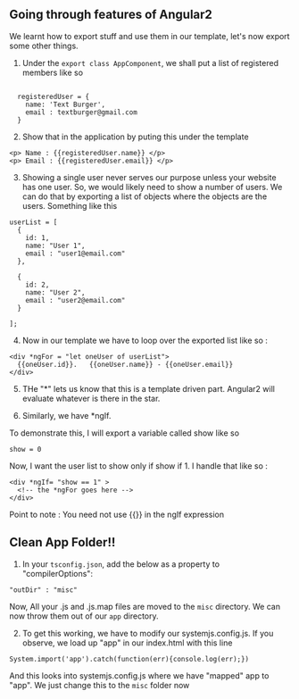 ## Going through features of Angular2

We learnt how to export stuff and use them in our template, let's now export some other things.

1. Under the `export class AppComponent`, we shall put a list of registered members like so

```

  registeredUser = {
    name: 'Text Burger',
    email : textburger@gmail.com
  }
```
2. Show that in the application by puting this under the template

```
<p> Name : {{registeredUser.name}} </p>
<p> Email : {{registeredUser.email}} </p>

```

3. Showing a single user never serves our purpose unless your website has one user. So, we would likely need to show a number of users. We can do that by exporting a list of objects where the objects are the users. Something like this

```
userList = [
  {
    id: 1,
    name: "User 1",
    email : "user1@email.com"
  },

  {
    id: 2,
    name: "User 2",
    email : "user2@email.com"
  }

];
```

4. Now in our template we have to loop over the exported list like so :

```
<div *ngFor = "let oneUser of userList">
  {{oneUser.id}}.   {{oneUser.name}} - {{oneUser.email}}
</div>

```

5. THe "\*" lets us know that this is a template driven part. Angular2 will evaluate whatever is there in the star.

6. Similarly, we have \*ngIf.

  To demonstrate this, I will export a variable called show like so

  `show = 0`

  Now, I want the user list to show only if show if 1.
  I handle that like so :

  ```
  <div *ngIf= "show == 1" >
    <!-- the *ngFor goes here -->
  </div>

  ```

  Point to note : You need not use {{}} in the ngIf expression

  ## Clean App Folder!!

  1. In your `tsconfig.json`, add the below as a property to "compilerOptions":

  ```
  "outDir" : "misc"

  ```

  Now, All your .js and .js.map files are moved to the `misc` directory. We can now throw them out of our `app` directory.

  2. To get this working, we have to modify our systemjs.config.js. If you observe, we load up "app" in our index.html with this line

  ```
  System.import('app').catch(function(err){console.log(err);})

  ```
  And this looks into systemjs.config.js where we have "mapped" app to "app". We just change this to the `misc` folder now
